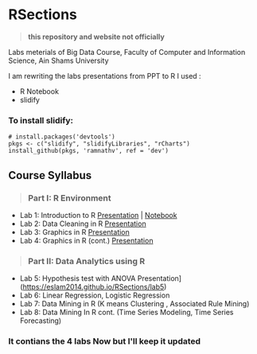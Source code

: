 # RSections


> **this repository and website not officially**

Labs meterials of Big Data Course,  Faculty of Computer and Information Science, Ain Shams University


I am rewriting the labs presentations from PPT to R I used :
* R Notebook
* slidify


### To install slidify:
```
# install.packages('devtools')
pkgs <- c("slidify", "slidifyLibraries", "rCharts")
install_github(pkgs, 'ramnathv', ref = 'dev')
```

## Course Syllabus

> ### Part I: R Environment
* Lab 1: Introduction to R [Presentation](https://eslam2014.github.io/RSections/lab1) | [Notebook](https://eslam2014.github.io/RSections/lab1/notebook.nb)
* Lab 2: Data Cleaning in R [Presentation](https://eslam2014.github.io/RSections/lab2)
* Lab 3: Graphics in R [Presentation](https://eslam2014.github.io/RSections/lab3)
* Lab 4: Graphics in R (cont.) [Presentation](https://eslam2014.github.io/RSections/lab4)

> ### Part II: Data Analytics using R
* Lab 5: Hypothesis test with ANOVA Presentation](https://eslam2014.github.io/RSections/lab5)
* Lab 6: Linear Regression, Logistic Regression
* Lab 7: Data Mining in R (K means Clustering , Associated Rule Mining) 
* Lab 8: Data Mining In R cont.  (Time Series Modeling, Time Series Forecasting)


### It contians the 4 labs Now but I'll keep it updated 
